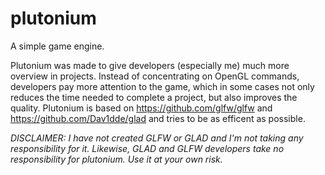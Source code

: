 # plutonium
A simple game engine.

Plutonium was made to give developers (especially me) much more overview in projects. 
Instead of concentrating on OpenGL commands, developers pay more attention to the game, 
which in some cases not only reduces the time needed to complete a project, but also improves the quality.
Plutonium is based on https://github.com/glfw/glfw and https://github.com/Dav1dde/glad and tries to be as efficent
as possible.

*DISCLAIMER: I have not created GLFW or GLAD and I'm not taking any responsibility for it. Likewise, GLAD and GLFW developers take no responsibility for plutonium. Use it at your own risk.*
